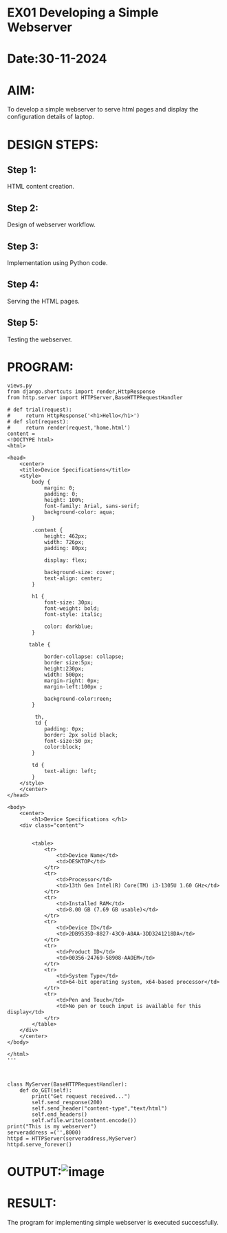 # EX01 Developing a Simple Webserver

# Date:30-11-2024
# AIM:
To develop a simple webserver to serve html pages and display the configuration details of laptop.

# DESIGN STEPS:
## Step 1:
HTML content creation.

## Step 2:
Design of webserver workflow.

## Step 3:
Implementation using Python code.

## Step 4:
Serving the HTML pages.

## Step 5:
Testing the webserver.

# PROGRAM:
```
views.py
from django.shortcuts import render,HttpResponse
from http.server import HTTPServer,BaseHTTPRequestHandler

# def trial(request):
#     return HttpResponse('<h1>Hello</h1>')
# def slot(request):
#     return render(request,'home.html')
content =
<!DOCTYPE html>
<html>

<head>
    <center>
    <title>Device Specifications</title>
    <style>
        body {
            margin: 0;
            padding: 0;
            height: 100%;
            font-family: Arial, sans-serif;
            background-color: aqua;
        }

        .content {
            height: 462px;
            width: 726px;
            padding: 80px;
    
            display: flex;
            
            background-size: cover;
            text-align: center;
        }

        h1 {
            font-size: 30px;
            font-weight: bold;
            font-style: italic; 
            
            color: darkblue;
        }

       table {
        
            border-collapse: collapse;
            border size:5px;
            height:230px;
            width: 500px;
            margin-right: 0px;
            margin-left:100px ;
            
            background-color:reen;
        }

         th,
         td {
            padding: 0px;
            border: 2px solid black;
            font-size:50 px;
            color:block;
        }

        td {
            text-align: left;
        }
    </style>
    </center>
</head>

<body>
    <center>
        <h1>Device Specifications </h1>
    <div class="content">
        
        
        <table>
            <tr>
                <td>Device Name</td>
                <td>DESKTOP</td>
            </tr>   
            <tr>
                <td>Processor</td>
                <td>13th Gen Intel(R) Core(TM) i3-1305U 1.60 GHz</td>
            </tr>
            <tr>
                <td>Installed RAM</td>
                <td>8.00 GB (7.69 GB usable)</td>
            </tr>
            <tr>
                <td>Device ID</td>
                <td>2DB9535D-8827-43C0-A0AA-3DD3241218DA</td>
            </tr>
            <tr>
                <td>Product ID</td>
                <td>00356-24769-58908-AAOEM</td>
            </tr>
            <tr>
                <td>System Type</td>
                <td>64-bit operating system, x64-based processor</td>
            </tr>
            <tr>
                <td>Pen and Touch</td>
                <td>No pen or touch input is available for this display</td>
            </tr>
        </table>
    </div>
    </center>
</body>

</html> 
'''


  
class MyServer(BaseHTTPRequestHandler):
    def do_GET(self):
        print("Get request received...")
        self.send_response(200)
        self.send_header("content-type","text/html")
        self.end_headers()
        self.wfile.write(content.encode())
print("This is my webserver")
serveraddress =('',8000)
httpd = HTTPServer(serveraddress,MyServer)
httpd.serve_forever()
```

   


# OUTPUT:![image](https://github.com/user-attachments/assets/9ab8b098-26b5-463a-ae67-771106b32a14)

# RESULT:
The program for implementing simple webserver is executed successfully.
